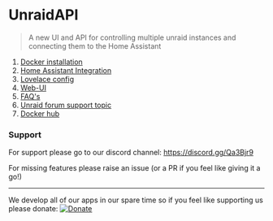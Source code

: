 # UnraidAPI
> A new UI and API for controlling multiple unraid instances and connecting them to the Home Assistant
1. [Docker installation](https://github.com/ElectricBrainUK/UnraidAPI/wiki/Docker-installation)
2. [Home Assistant Integration](https://github.com/ElectricBrainUK/UnraidAPI/wiki/Home-Assistant-Integration)
3. [Lovelace config](https://github.com/ElectricBrainUK/UnraidAPI/wiki/Lovelace-Config)
4. [Web-UI](https://github.com/ElectricBrainUK/UnraidAPI/wiki/Web-UI)
5. [FAQ's](https://github.com/ElectricBrainUK/UnraidAPI/wiki/FAQ)
6. [Unraid forum support topic](https://forums.unraid.net/topic/86354-support-electric-brain-unraid-api/)
7. [Docker hub](https://hub.docker.com/r/electricbrainuk/unraidapi)

### Support
For support please go to our discord channel: https://discord.gg/Qa3Bjr9

For missing features please raise an issue (or a PR if you feel like giving it a go!)

***

We develop all of our apps in our spare time so if you feel like supporting us please donate:
[![Donate](https://img.shields.io/badge/Donate-PayPal-green.svg)](https://www.paypal.com/cgi-bin/webscr?cmd=_s-xclick&hosted_button_id=9EC6MMLG7KLNA&source=url)
